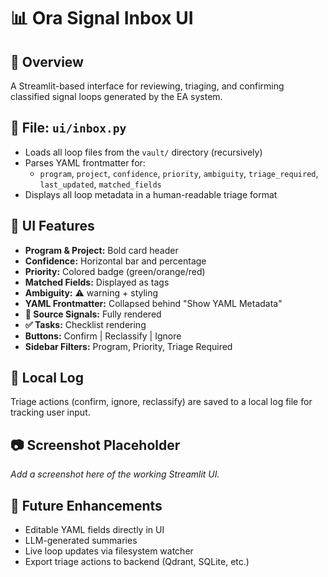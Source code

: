 # 📊 Ora Signal Inbox UI

## 🧠 Overview
A Streamlit-based interface for reviewing, triaging, and confirming classified signal loops generated by the EA system.

## 📂 File: `ui/inbox.py`
- Loads all loop files from the `vault/` directory (recursively)
- Parses YAML frontmatter for:
  - `program`, `project`, `confidence`, `priority`, `ambiguity`, `triage_required`, `last_updated`, `matched_fields`
- Displays all loop metadata in a human-readable triage format

## 🧾 UI Features
- **Program & Project:** Bold card header
- **Confidence:** Horizontal bar and percentage
- **Priority:** Colored badge (green/orange/red)
- **Matched Fields:** Displayed as tags
- **Ambiguity:** ⚠️ warning + styling
- **YAML Frontmatter:** Collapsed behind "Show YAML Metadata"
- **📩 Source Signals:** Fully rendered
- **✅ Tasks:** Checklist rendering
- **Buttons:** Confirm | Reclassify | Ignore
- **Sidebar Filters:** Program, Priority, Triage Required

## 💾 Local Log
Triage actions (confirm, ignore, reclassify) are saved to a local log file for tracking user input.

## 📷 Screenshot Placeholder
_Add a screenshot here of the working Streamlit UI._

## 🔄 Future Enhancements
- Editable YAML fields directly in UI
- LLM-generated summaries
- Live loop updates via filesystem watcher
- Export triage actions to backend (Qdrant, SQLite, etc.) 